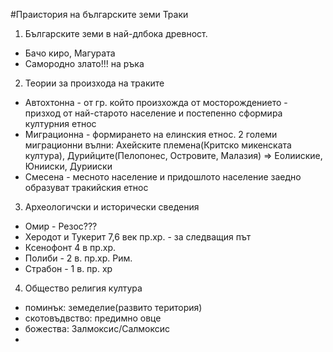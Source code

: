 #Праистория на българските земи Траки
1. Българските земи в най-длбока древност. 
 - Бачо киро, Магурата
 - Самородно злато!!! на ръка 
2. Теории за произхода на траките
 - Автохтонна - от гр. който произхожда от мосторождението - призход от най-старото население и постепенно сформира културния етнос
 - Миграционна - формирането на елинския етнос. 2 големи миграционни вълни: Ахейските племена(Критско микенската култура), Дурийците(Пелопонес, Островите, Малазия) => Еолииские, Юнииски, Дурииски
 - Смесена - месното население и придошлото население заедно образуват тракийския етнос
3. Археологичски и исторически сведения
 - Омир - Резос???
 - Херодот и Тукерит 7,6 век пр.хр. - за следващия път
 - Ксенофонт 4 в пр.хр.
 - Полиби -  2 в. пр.хр.  Рим.
 - Страбон - 1 в. пр. хр
4. Общество религия култура
 - поминък: земеделие(развито територия)
 - скотовъдвство: предимно овце
 - божества: Залмоксис/Салмоксис
 - 
